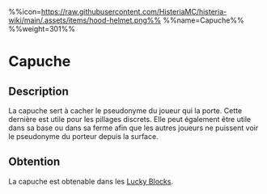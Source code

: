 %%icon=https://raw.githubusercontent.com/HisteriaMC/histeria-wiki/main/.assets/items/hood-helmet.png%%
%%name=Capuche%%
%%weight=301%%

# Capuche

## Description
La capuche sert à cacher le pseudonyme du joueur qui la porte. Cette dernière est utile pour les pillages discrets.
Elle peut également être utile dans sa base ou dans sa ferme afin que les autres joueurs ne puissent voir le pseudonyme du porteur depuis la surface.

## Obtention
La capuche est obtenable dans les [Lucky Blocks](https://histeria.fr/wiki/blocs/lucky-block).
